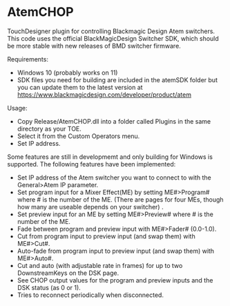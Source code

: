 # AtemCHOP
TouchDesigner plugin for controlling Blackmagic Design Atem switchers.
This code uses the official BlackMagicDesign Switcher SDK, which should be more stable with new releases of BMD switcher firmware.

Requirements:

- Windows 10 (probably works on 11)
- SDK files you need for building are included in the atemSDK folder but you can update them to the latest version at https://www.blackmagicdesign.com/developer/product/atem

Usage:

- Copy Release/AtemCHOP.dll into a folder called Plugins in the same directory as your TOE.
- Select it from the Custom Operators menu.
- Set IP address.

Some features are still in developmemt and only building for Windows is supported. The following features have been implemented:

- Set IP address of the Atem switcher you want to connect to with the General>Atem IP parameter.
- Set program input for a Mixer Effect(ME) by setting ME#>Program# where # is the number of the ME. (There are pages for four MEs, though how many are useable depends on your switcher) .
- Set preview input for an ME by setting ME#>Preview# where # is the number of the ME. 
- Fade between program and preview input with ME#>Fader# (0.0-1.0).
- Cut from program input to preview input (and swap them) with ME#>Cut#.
- Auto-fade from program input to preview input (and swap them) with ME#>Auto#.
- Cut and auto (with adjustable rate in frames) for up to two DownstreamKeys on the DSK page.
- See CHOP output values for the program and preview inputs and the DSK status (as 0 or 1).
- Tries to reconnect periodically when disconnected.

